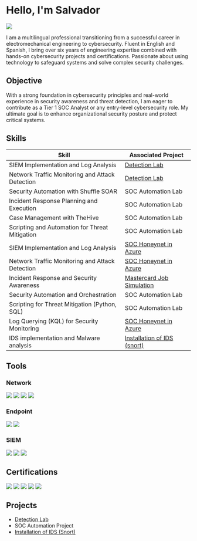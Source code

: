 # Hello, I'm Salvador
<a href="https://www.linkedin.com/in/salvadorcaballero/"><img src="https://img.shields.io/badge/-LinkedIn-0072b1?&style=for-the-badge&logo=linkedin&logoColor=white" /></a>


I am a multilingual professional transitioning from a successful career in electromechanical engineering to cybersecurity. Fluent in English and Spanish, I bring over six years of engineering expertise combined with hands-on cybersecurity projects and certifications. Passionate about using technology to safeguard systems and solve complex security challenges.

## Objective

With a strong foundation in cybersecurity principles and real-world experience in security awareness and threat detection, I am eager to contribute as a Tier 1 SOC Analyst or any entry-level cybersecurity role. My ultimate goal is to enhance organizational security posture and protect critical systems.

## Skills

| Skill                                         | Associated Project         |
|-----------------------------------------------|----------------------------|
| SIEM Implementation and Log Analysis          | <a href="https://github.com/Salvdr19/Detection-Lab/tree/main">Detection Lab</a>|
| Network Traffic Monitoring and Attack Detection | <a href="https://google.com">Detection Lab</a>|
| Security Automation with Shuffle SOAR         | SOC Automation Lab|
| Incident Response Planning and Execution      | SOC Automation Lab|
| Case Management with TheHive                  | SOC Automation Lab|
| Scripting and Automation for Threat Mitigation | SOC Automation Lab|
| SIEM Implementation and Log Analysis           | <a href="https://github.com/SalvadorCaballero/SOC-Honeynet">SOC Honeynet in Azure</a>|
| Network Traffic Monitoring and Attack Detection| <a href="https://github.com/SalvadorCaballero/SOC-Honeynet">SOC Honeynet in Azure</a>|
| Incident Response and Security Awareness       | <a href="https://github.com/SalvadorCaballero/Mastercard-Simulation">Mastercard Job Simulation</a>|
| Security Automation and Orchestration          | SOC Automation Lab|
| Scripting for Threat Mitigation (Python, SQL)  | SOC Automation Lab|
| Log Querying (KQL) for Security Monitoring     | <a href="https://github.com/SalvadorCaballero/SOC-Honeynet">SOC Honeynet in Azure</a>|
| IDS implementation and Malware analysis        | <a href="https://github.com/Salvdr19/Snort-Installation-Guide-for-Kali-Linux-VM">Installation of IDS (snort)</a>|


## Tools

### Network
<div>
    <img src="https://img.shields.io/badge/-Wireshark-1679A7?&style=for-the-badge&logo=Wireshark&logoColor=white" />
    <img src="https://img.shields.io/badge/-Snort-FF5733?&style=for-the-badge&logo=Snort&logoColor=white" />
    <img src="https://img.shields.io/badge/-Suricata-EF3B2D?&style=for-the-badge&logo=Suricata&logoColor=white" />
    <img src="https://img.shields.io/badge/-Zeek-777BB4?&style=for-the-badge&logo=Zeek&logoColor=white" />
</div>

### Endpoint
<div>
    <img src="https://img.shields.io/badge/-Microsoft_Defender_for_Endpoint-00A4EF?&style=for-the-badge&logo=Microsoft&logoColor=white" />
    <img src="https://img.shields.io/badge/-Velociraptor-4B275F?&style=for-the-badge&logo=Velociraptor&logoColor=white" />
</div>

### SIEM
<div>
    <img src="https://img.shields.io/badge/-Microsoft_Sentinel-0078D4?&style=for-the-badge&logo=Microsoft&logoColor=white" />
    <img src="https://img.shields.io/badge/-Splunk-000000?&style=for-the-badge&logo=Splunk&logoColor=white" />
    <img src="https://img.shields.io/badge/-Elastic-005571?&style=for-the-badge&logo=Elastic&logoColor=white" />
</div>

## Certifications
<div>
<img src="https://img.shields.io/badge/-Security%2B-FF0000?&style=for-the-badge&logo=CompTIA&logoColor=white" />
<img src="https://img.shields.io/badge/-Network%2B-007ACC?&style=for-the-badge&logo=CompTIA&logoColor=white" />
<img src="https://img.shields.io/badge/-A%2B-4D4D4D?&style=for-the-badge&logo=CompTIA&logoColor=white" />
<img src="https://img.shields.io/badge/-CDSA-006400?&style=for-the-badge&logoColor=white" />
<img src="https://img.shields.io/badge/-CCD-000080?&style=for-the-badge&logoColor=white" />
</div>

## Projects
- <a href="https://github.com/Salvdr19/Detection-Lab/tree/main">Detection Lab</a>
- SOC Automation Project
- <a href="https://github.com/Salvdr19/Snort-Installation-Guide-for-Kali-Linux-VM">Installation of IDS (Snort)</a>
